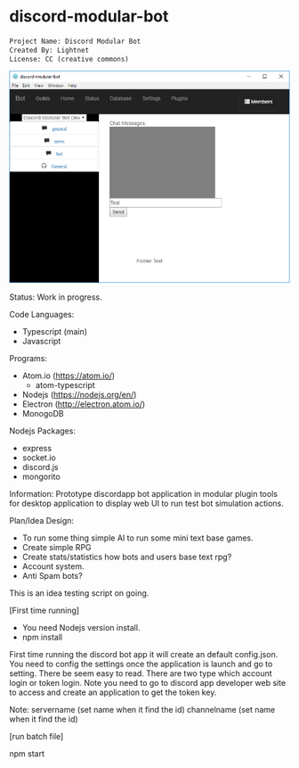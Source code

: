 # discord-modular-bot
```
Project Name: Discord Modular Bot
Created By: Lightnet
License: CC (creative commons)
```
![Image of discordbot](https://github.com/Lightnet/discord-modular-bot/blob/master/discordmodularbot.png)

Status: Work in progress.

Code Languages:
 * Typescript (main)
 * Javascript

Programs:
 * Atom.io (https://atom.io/)
    * atom-typescript
 * Nodejs (https://nodejs.org/en/)
 * Electron (http://electron.atom.io/)
 * MonogoDB

Nodejs Packages:
 * express
 * socket.io
 * discord.js
 * mongorito

Information:
  Prototype discordapp bot application in modular plugin tools for desktop application to display web UI to run test bot simulation actions.

Plan/Idea Design:
 * To run some thing simple AI to run some mini text base games.
 * Create simple RPG
 * Create stats/statistics how bots and users base text rpg?
 * Account system.
 * Anti Spam bots?

This is an idea testing script on going.

[First time running]
 * You need Nodejs version install.
 * npm install

 First time running the discord bot app it will create an default config.json. You need to config the settings once the application is launch and go to setting. There be seem easy to read. There are two type which account login or token login. Note you need to go to discord app developer web site to access and create an application to get the token key.

Note:
servername (set name when it find the id)
channelname (set name when it find the id)

[run batch file]

npm start
